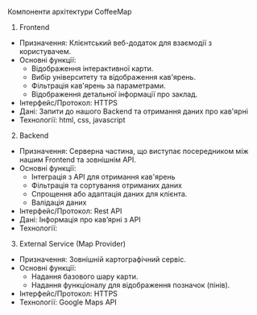 ﻿Компоненти архітектури CoffeeMap

1. Frontend

- Призначення: Клієнтський веб-додаток для взаємодії з користувачем.
- Основні функції:
  - Відображення інтерактивної карти.
  - Вибір університету та відображення кав'ярень.
  - Фільтрація кав'ярень за параметрами.
  - Відображення детальної інформації про заклад.
- Інтерфейс/Протокол: HTTPS
- Дані: Запити до нашого Backend та отримання даних про кав'ярні
- Технології: html, css, javascript

2. Backend

- Призначення: Серверна частина, що виступає посередником між нашим Frontend та зовнішнім API.
- Основні функції:
  - Інтеграція з API для отримання кав'ярень
  - Фільтрація та сортування отриманих даних
  - Спрощення або адаптація даних для клієнта.
  - Валідація даних
- Інтерфейс/Протокол: Rest API
- Дані: Інформація про кав’ярні з API
- Технології: 

3. External Service (Map Provider)

- Призначення: Зовнішній картографічний сервіс.
- Основні функції:
  - Надання базового шару карти.
  - Надання функціоналу для відображення позначок (пінів).
- Інтерфейс/Протокол: HTTPS
- Технології: Google Maps API

